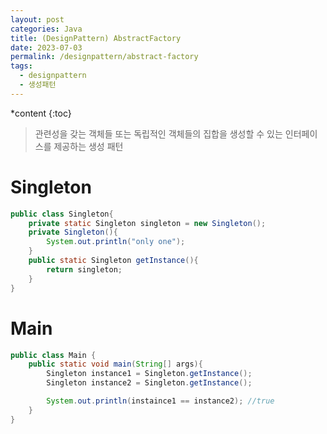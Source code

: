 ```yaml
---
layout: post
categories: Java
title: (DesignPattern) AbstractFactory
date: 2023-07-03
permalink: /designpattern/abstract-factory
tags:
  - designpattern
  - 생성패턴
---
```

*content
{:toc}





> 관련성을 갖는 객체들 또는 독립적인 객체들의 집합을 생성할 수 있는 인터페이스를 제공하는 생성 패턴




# Singleton

```java
public class Singleton{
	private static Singleton singleton = new Singleton();
	private Singleton(){
		System.out.println("only one");
	}
	public static Singleton getInstance(){
		return singleton;	
	}
}

```

# Main

```java
public class Main {
	public static void main(String[] args){
		Singleton instance1 = Singleton.getInstance();
		Singleton instance2 = Singleton.getInstance();

		System.out.println(instaince1 == instance2); //true
	}
}
```